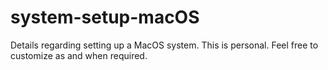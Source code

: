 # system-setup-macOS
Details regarding setting up a MacOS system. This is personal. Feel free to customize as and when required.
